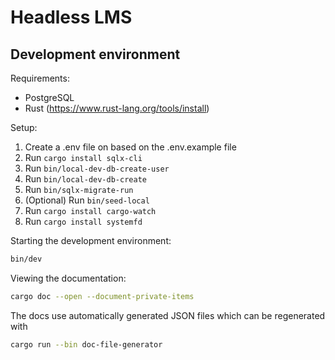 # Headless LMS

## Development environment

Requirements:

- PostgreSQL
- Rust (https://www.rust-lang.org/tools/install)

Setup:

1. Create a .env file on based on the .env.example file
2. Run `cargo install sqlx-cli`
3. Run `bin/local-dev-db-create-user`
4. Run `bin/local-dev-db-create`
5. Run `bin/sqlx-migrate-run`
6. (Optional) Run `bin/seed-local`
7. Run `cargo install cargo-watch`
8. Run `cargo install systemfd`

Starting the development environment:

```sh
bin/dev
```

Viewing the documentation:

```sh
cargo doc --open --document-private-items
```

The docs use automatically generated JSON files which can be regenerated with

```sh
cargo run --bin doc-file-generator
```
